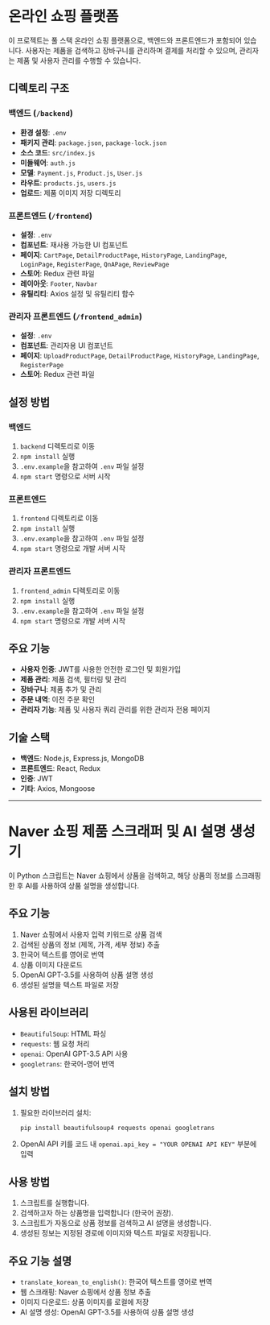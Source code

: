 # 온라인 쇼핑 플랫폼

이 프로젝트는 풀 스택 온라인 쇼핑 플랫폼으로, 백엔드와 프론트엔드가 포함되어 있습니다. 사용자는 제품을 검색하고 장바구니를 관리하며 결제를 처리할 수 있으며, 관리자는 제품 및 사용자 관리를 수행할 수 있습니다.

## 디렉토리 구조

### 백엔드 (`/backend`)

- **환경 설정**: `.env`
- **패키지 관리**: `package.json`, `package-lock.json`
- **소스 코드**: `src/index.js`
- **미들웨어**: `auth.js`
- **모델**: `Payment.js`, `Product.js`, `User.js`
- **라우트**: `products.js`, `users.js`
- **업로드**: 제품 이미지 저장 디렉토리

### 프론트엔드 (`/frontend`)

- **설정**: `.env`
- **컴포넌트**: 재사용 가능한 UI 컴포넌트
- **페이지**: `CartPage`, `DetailProductPage`, `HistoryPage`, `LandingPage`, `LoginPage`, `RegisterPage`, `QnAPage`, `ReviewPage`
- **스토어**: Redux 관련 파일
- **레이아웃**: `Footer`, `Navbar`
- **유틸리티**: Axios 설정 및 유틸리티 함수

### 관리자 프론트엔드 (`/frontend_admin`)

- **설정**: `.env`
- **컴포넌트**: 관리자용 UI 컴포넌트
- **페이지**: `UploadProductPage`, `DetailProductPage`, `HistoryPage`, `LandingPage`, `RegisterPage`
- **스토어**: Redux 관련 파일

## 설정 방법

### 백엔드

1. `backend` 디렉토리로 이동
2. `npm install` 실행
3. `.env.example`을 참고하여 `.env` 파일 설정
4. `npm start` 명령으로 서버 시작

### 프론트엔드

1. `frontend` 디렉토리로 이동
2. `npm install` 실행
3. `.env.example`을 참고하여 `.env` 파일 설정
4. `npm start` 명령으로 개발 서버 시작

### 관리자 프론트엔드

1. `frontend_admin` 디렉토리로 이동
2. `npm install` 실행
3. `.env.example`을 참고하여 `.env` 파일 설정
4. `npm start` 명령으로 개발 서버 시작

## 주요 기능

- **사용자 인증**: JWT를 사용한 안전한 로그인 및 회원가입
- **제품 관리**: 제품 검색, 필터링 및 관리
- **장바구니**: 제품 추가 및 관리
- **주문 내역**: 이전 주문 확인
- **관리자 기능**: 제품 및 사용자 쿼리 관리를 위한 관리자 전용 페이지

## 기술 스택

- **백엔드**: Node.js, Express.js, MongoDB
- **프론트엔드**: React, Redux
- **인증**: JWT
- **기타**: Axios, Mongoose

---

# Naver 쇼핑 제품 스크래퍼 및 AI 설명 생성기

이 Python 스크립트는 Naver 쇼핑에서 상품을 검색하고, 해당 상품의 정보를 스크래핑한 후 AI를 사용하여 상품 설명을 생성합니다.

## 주요 기능

1. Naver 쇼핑에서 사용자 입력 키워드로 상품 검색
2. 검색된 상품의 정보 (제목, 가격, 세부 정보) 추출
3. 한국어 텍스트를 영어로 번역
4. 상품 이미지 다운로드
5. OpenAI GPT-3.5를 사용하여 상품 설명 생성
6. 생성된 설명을 텍스트 파일로 저장

## 사용된 라이브러리

- `BeautifulSoup`: HTML 파싱
- `requests`: 웹 요청 처리
- `openai`: OpenAI GPT-3.5 API 사용
- `googletrans`: 한국어-영어 번역

## 설치 방법

1. 필요한 라이브러리 설치:
    ```bash
    pip install beautifulsoup4 requests openai googletrans
    ```
2. OpenAI API 키를 코드 내 `openai.api_key = "YOUR OPENAI API KEY"` 부분에 입력

## 사용 방법

1. 스크립트를 실행합니다.
2. 검색하고자 하는 상품명을 입력합니다 (한국어 권장).
3. 스크립트가 자동으로 상품 정보를 검색하고 AI 설명을 생성합니다.
4. 생성된 정보는 지정된 경로에 이미지와 텍스트 파일로 저장됩니다.

## 주요 기능 설명

- `translate_korean_to_english()`: 한국어 텍스트를 영어로 번역
- 웹 스크래핑: Naver 쇼핑에서 상품 정보 추출
- 이미지 다운로드: 상품 이미지를 로컬에 저장
- AI 설명 생성: OpenAI GPT-3.5를 사용하여 상품 설명 생성
